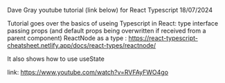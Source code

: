 Dave Gray youtube tutorial (link below) for React Typescript 18/07/2024

Tutorial goes over the basics of useing Typescript in React:
type
interface
passing props (and default props being overwritten if received from a parent component) 
ReactNode as a type : https://react-typescript-cheatsheet.netlify.app/docs/react-types/reactnode/

It also shows how to use useState

link: https://www.youtube.com/watch?v=RVFAyFWO4go